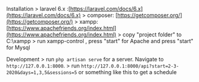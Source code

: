 


 Installation
	> laravel 6.x :[https://laravel.com/docs/6.x](https://laravel.com/docs/6.x)
	> composer: [https://getcomposer.org/](https://getcomposer.org/)
	> xampp: [https://www.apachefriends.org/index.html](https://www.apachefriends.org/index.html)
	> copy "project folder" to  C:\xampp 
	> run xampp-control , press "start" for  Apache and  press "start" for Mysql
	 


 Development 
	> run   `php artisan serve`  for a server. Navigate to `http://127.0.0.1:8000`.
	>  run  `http://127.0.0.1:8000/api?start=2-3-2020&days=1,3,5&sessions=5`  or something like this to get a schedule
